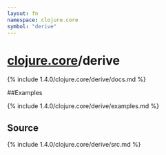 ```yaml
---
layout: fn
namespace: clojure.core
symbol: "derive"
---
```


# [clojure.core](../)/derive

{% include 1.4.0/clojure.core/derive/docs.md %}

##Examples

{% include 1.4.0/clojure.core/derive/examples.md %}
## Source
{% include 1.4.0/clojure.core/derive/src.md %}

